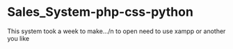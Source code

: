 # Sales_System-php-css-python
This system took a week to make.../n
to open need to use xampp or another you like 
